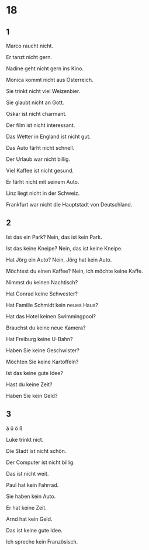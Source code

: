 # 18

## 1

Marco raucht nicht.

Er tanzt nicht gern.

Nadine geht nicht gern ins Kino.

Monica kommt nicht aus Österreich.

Sie trinkt nicht viel Weizenbier.

Sie glaubt nicht an Gott.

Oskar ist nicht charmant.

Der film ist nicht interessant.

Das Wetter in England ist nicht gut.

Das Auto färht nicht schnell.

Der Urlaub war nicht billig.

Viel Kaffee ist nicht gesund.

Er färht nicht mit seinem Auto.

Linz liegt nicht in der Schweiz.

Frankfurt war nicht die Hauptstadt von Deutschland.

## 2

Ist das ein Park? Nein, das ist kein Park.

Ist das keine Kneipe? Nein, das ist keine Kneipe.

Hat Jörg ein Auto? Nein, Jörg hat kein Auto.

Möchtest du einen Kaffee? Nein, ich möchte keine Kaffe.

Nimmst du keinen Nachtisch?

Hat Conrad keine Schwester?

Hat Familie Schmidt kein neues Haus?

Hat das Hotel keinen Swimmingpool?

Brauchst du keine neue Kamera?

Hat Freiburg keine U-Bahn?

Haben Sie keine Geschwister?

Möchten Sie keine Kartoffeln?

Ist das keine gute Idee?

Hast du keine Zeit?

Haben Sie kein Geld?

## 3

ä ü ö ß

Luke trinkt nict.

Die Stadt ist nicht schön.

Der Computer ist nicht billig.

Das ist nicht weit.

Paul hat kein Fahrrad.

Sie haben kein Auto.

Er hat keine Zeit.

Arnd hat kein Geld.

Das ist keine gute Idee.

Ich spreche kein Französisch.
